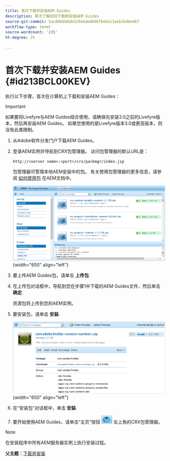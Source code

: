 ```yaml
---
title: 首次下载并安装AEM Guides
description: 首次了解如何下载和安装AEM Guides
source-git-commit: 5ac066bb8db32944abd046f64da11eeb1bdbe467
workflow-type: tm+mt
source-wordcount: '235'
ht-degree: 2%

---
```



# 首次下载并安装AEM Guides {#id213BCL00KEV}

执行以下步骤，首次在计算机上下载和安装AEM Guides：

>[!IMPORTANT]
>
> 如果要将Livefyre与AEM Guides结合使用，请确保先安装3.0之前的Livefyre版本，然后再安装AEM Guides。 如果您使用的是Livefyre版本3.0或更高版本，则没有此类限制。

1. 从Adobe软件分发门户下载AEM Guides。

1. 登录AEM实例并导航到CRX包管理器。 访问包管理器的默认URL是：

   ```http
   http://<server name>:<port>/crx/packmgr/index.jsp
   ```

   包管理器可管理本地AEM安装中的包。 有关使用包管理器的更多信息，请参阅 [如何使用包](https://helpx.adobe.com/cn/experience-manager/6-5/sites/administering/using/package-manager.html) 在AEM文档中。

   ![](assets/package-manager.png){width="650" align="left"}

1. 要上传AEM Guides包，请单击 **上传包**.

1. 在上传包对话框中，导航到您在步骤1中下载的AEM Guides文件，然后单击 **确定**.

   资源包将上传到您的AEM实例。

1. 要安装包，请单击 **安装**.

   ![](assets/install-package.png){width="650" align="left"}

1. 在“安装包”对话框中，单击 **安装**.

1. 要开始使用AEM Guides，请单击“主页”按钮 ![](assets/home-button.png) 左上角的CRX包管理器。


>[!NOTE]
>
> 在安装程序中所有AEM服务器实例上执行安装过程。

**父主题：**[&#x200B;下载并安装](download-install.md)

